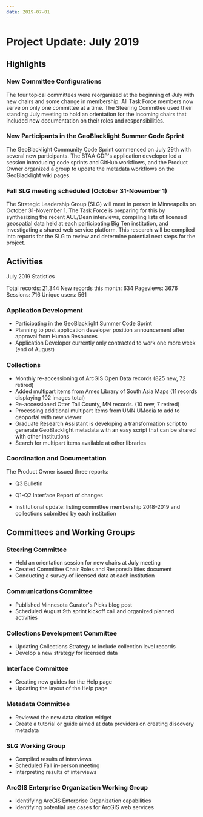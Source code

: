 ```yaml
---
date: 2019-07-01
---
```


# Project Update: July 2019

<!-- more -->

## Highlights

### New Committee Configurations

The four topical committees were reorganized at the beginning of July
with new chairs and some change in membership. All Task Force members
now serve on only one committee at a time. The Steering Committee used
their standing July meeting to hold an orientation for the incoming
chairs that included new documentation on their roles and
responsibilities.

### New Participants in the GeoBlacklight Summer Code Sprint

The GeoBlacklight Community Code Sprint commenced on July 29th with
several new participants. The BTAA GDP's application developer led a
session introducing code sprints and GitHub workflows, and the Product
Owner organized a group to update the metadata workflows on the
GeoBlacklight wiki pages.

### Fall SLG meeting scheduled (October 31-November 1)

The Strategic Leadership Group (SLG) will meet in person in Minneapolis
on October 31-November 1. The Task Force is preparing for this by
synthesizing the recent AUL/Dean interviews, compiling lists of licensed
geospatial data held at each participating Big Ten institution, and
investigating a shared web service platform. This research will be
compiled into reports for the SLG to review and determine potential next
steps for the project.


## Activities

July 2019 Statistics

Total records: 21,344
New records this month: 634
Pageviews: 3676 
Sessions: 716
Unique users: 561

### Application Development 

-   Participating in the GeoBlacklight Summer Code Sprint
-   Planning to post application developer position announcement after
    approval from Human Resources
-   Application Developer currently only contracted to work one more
    week (end of August)


### Collections

-   Monthly re-accessioning of ArcGIS Open Data records (825 new, 72
    retired)
-   Added multipart items from Ames Library of South Asia Maps (11
    records displaying 102 images total)
-   Re-accessioned Otter Tail County, MN records. (10 new, 7 retired)
-   Processing additional multipart items from UMN UMedia to add to
    geoportal with new viewer
-   Graduate Research Assistant is developing a transformation script to
    generate GeoBlacklight metadata with an easy script that can be
    shared with other institutions
-   Search for multipart items available at other libraries

### Coordination and Documentation

The Product Owner issued three reports:

-   Q3 Bulletin

-   Q1-Q2 Interface Report of changes 

-   Institutional update: listing committee membership 2018-2019 and collections submitted by each institution

## Committees and Working Groups

### Steering Committee

-   Held an orientation session for new chairs at July meeting
-   Created Committee Chair Roles and Responsibilities
    document
-   Conducting a survey of licensed data at each institution

### Communications Committee

-   Published Minnesota Curator's Picks blog
    post
-   Scheduled August 9th sprint kickoff call and organized planned activities

### Collections Development Committee

-   Updating Collections Strategy to include collection level records
-   Develop a new strategy for licensed data

### Interface Committee 

-   Creating new guides for the Help page
-   Updating the layout of the Help page

### Metadata Committee

-   Reviewed the new data citation widget
-   Create a tutorial or guide aimed at data providers on creating
    discovery metadata

### SLG Working Group

-   Compiled results of interviews
-   Scheduled Fall in-person meeting
-   Interpreting results of interviews

### ArcGIS Enterprise Organization Working Group

-   Identifying ArcGIS Enterprise Organization capabilities
-   Identifying potential use cases for ArcGIS web services
